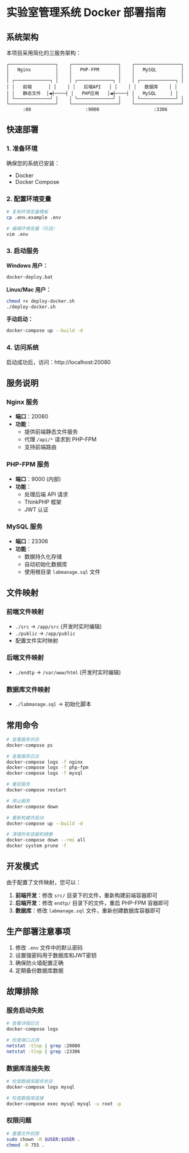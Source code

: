 # 实验室管理系统 Docker 部署指南

## 系统架构

本项目采用简化的三服务架构：

```
┌─────────────────┐    ┌─────────────────┐    ┌─────────────────┐
│   Nginx         │    │   PHP-FPM       │    │   MySQL         │
│                 │    │                 │    │                 │
│ ┌─────────────┐ │    │ ┌─────────────┐ │    │ ┌─────────────┐ │
│ │   前端      │ │    │ │   后端API   │ │    │ │   数据库    │ │
│ │   静态文件  │◀┼────┤ │   PHP应用   │◀┼────┤ │   MySQL     │ │
│ └─────────────┘ │    │ └─────────────┘ │    │ └─────────────┘ │
└─────────────────┘    └─────────────────┘    └─────────────────┘
      :80                    :9000                    :3306
```

## 快速部署

### 1. 准备环境

确保您的系统已安装：
- Docker
- Docker Compose

### 2. 配置环境变量

```bash
# 复制环境变量模板
cp .env.example .env

# 编辑环境变量（可选）
vim .env
```

### 3. 启动服务

**Windows 用户：**
```cmd
docker-deploy.bat
```

**Linux/Mac 用户：**
```bash
chmod +x deploy-docker.sh
./deploy-docker.sh
```

**手动启动：**
```bash
docker-compose up --build -d
```

### 4. 访问系统

启动成功后，访问：http://localhost:20080

## 服务说明

### Nginx 服务
- **端口**：20080
- **功能**：
  - 提供前端静态文件服务
  - 代理 `/api/*` 请求到 PHP-FPM
  - 支持前端路由

### PHP-FPM 服务
- **端口**：9000 (内部)
- **功能**：
  - 处理后端 API 请求
  - ThinkPHP 框架
  - JWT 认证

### MySQL 服务
- **端口**：23306
- **功能**：
  - 数据持久化存储
  - 自动初始化数据库
  - 使用根目录 `labmanage.sql` 文件

## 文件映射

### 前端文件映射
- `./src` → `/app/src` (开发时实时编辑)
- `./public` → `/app/public`
- 配置文件实时映射

### 后端文件映射
- `./endtp` → `/var/www/html` (开发时实时编辑)

### 数据库文件映射
- `./labmanage.sql` → 初始化脚本

## 常用命令

```bash
# 查看服务状态
docker-compose ps

# 查看服务日志
docker-compose logs -f nginx
docker-compose logs -f php-fpm  
docker-compose logs -f mysql

# 重启服务
docker-compose restart

# 停止服务
docker-compose down

# 重新构建并启动
docker-compose up --build -d

# 清理所有容器和镜像
docker-compose down --rmi all
docker system prune -f
```

## 开发模式

由于配置了文件映射，您可以：

1. **前端开发**：修改 `src/` 目录下的文件，重新构建前端容器即可
2. **后端开发**：修改 `endtp/` 目录下的文件，重启 PHP-FPM 容器即可
3. **数据库**：修改 `labmanage.sql` 文件，重新创建数据库容器即可

## 生产部署注意事项

1. 修改 `.env` 文件中的默认密码
2. 设置强密码用于数据库和JWT密钥
3. 确保防火墙配置正确
4. 定期备份数据库数据

## 故障排除

### 服务启动失败
```bash
# 查看详细日志
docker-compose logs

# 检查端口占用
netstat -tlnp | grep :20080
netstat -tlnp | grep :23306
```

### 数据库连接失败
```bash
# 检查数据库服务状态
docker-compose logs mysql

# 检查数据库连接
docker-compose exec mysql mysql -u root -p
```

### 权限问题
```bash
# 重置文件权限
sudo chown -R $USER:$USER .
chmod -R 755 .
```